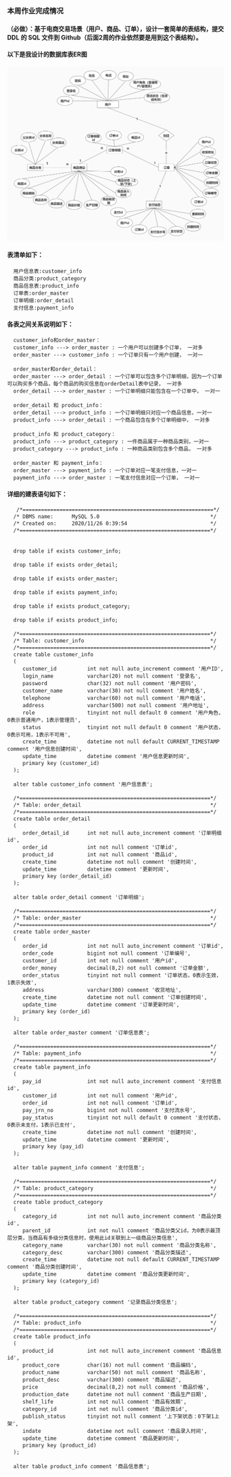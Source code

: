 ### 本周作业完成情况
#### （必做）：基于电商交易场景（用户、商品、订单），设计一套简单的表结构，提交DDL 的 SQL 文件到 Github（后面2周的作业依然要是用到这个表结构）。
#### 以下是我设计的数据库表ER图
![image](https://github.com/wenhui5628/JAVA-000/blob/main/Week_06/%E7%94%B5%E5%95%86%E4%BA%A4%E6%98%93%E5%9C%BA%E6%99%AF%E6%95%B0%E6%8D%AE%E5%BA%93%E8%AE%BE%E8%AE%A1.jpg)

#### 表清单如下：
      用户信息表:customer_info
      商品分类:product_category
      商品信息表:product_info
      订单表:order_master
      订单明细:order_detail
      支付信息:payment_info

#### 各表之间关系说明如下：
      customer_info和order_master：
      customer_info ---> order_master : 一个用户可以创建多个订单， 一对多
      order_master ---> customer_info : 一个订单只有一个用户创建， 一对一

      order_master和order_detail：
      order_master ---> order_detail : 一个订单可以包含多个订单明细，因为一个订单可以购买多个商品，每个商品的购买信息在orderDetail表中记录， 一对多
      order_detail ---> order_master : 一个订单明细只能包含在一个订单中， 一对一

      order_detail 和 product_info：
      order_detail ---> product_info : 一个订单明细只对应一个商品信息，一对一
      product_info ---> order_detail : 一个商品包含在多个订单明细中， 一对多

      product_info 和 product_category：
      product_info ---> product_category : 一件商品属于一种商品类别，一对一
      product_category ---> product_info : 一种商品类别包含多个商品， 一对多

      order_master 和 payment_info：
      order_master ---> payment_info : 一个订单对应一笔支付信息，一对一
      payment_info ---> order_master : 一笔支付信息对应一个订单， 一对一
     
 #### 详细的建表语句如下：
       /*==============================================================*/
      /* DBMS name:      MySQL 5.0                                    */
      /* Created on:     2020/11/26 0:39:54                           */
      /*==============================================================*/


      drop table if exists customer_info;

      drop table if exists order_detail;

      drop table if exists order_master;

      drop table if exists payment_info;

      drop table if exists product_category;

      drop table if exists product_info;

      /*==============================================================*/
      /* Table: customer_info                                         */
      /*==============================================================*/
      create table customer_info
      (
         customer_id          int not null auto_increment comment '用户ID',
         login_name           varchar(20) not null comment '登录名',
         password             char(32) not null comment '用户密码',
         customer_name        varchar(30) not null comment '用户姓名',
         telephone            varchar(60) not null comment '用户电话',
         address              varchar(500) not null comment '用户地址',
         role                 tinyint not null default 0 comment '用户角色，0表示普通用户，1表示管理员',
         status               tinyint not null default 0 comment '用户状态，0表示可用，1表示不可用',
         create_time          datetime not null default CURRENT_TIMESTAMP comment '用户信息创建时间',
         update_time          datetime comment '用户信息更新时间',
         primary key (customer_id)
      );

      alter table customer_info comment '用户信息表';

      /*==============================================================*/
      /* Table: order_detail                                          */
      /*==============================================================*/
      create table order_detail
      (
         order_detail_id      int not null auto_increment comment '订单明细id',
         order_id             int not null comment '订单id',
         product_id           int not null comment '商品id',
         create_time          datetime not null comment '创建时间',
         update_time          datetime comment '更新时间',
         primary key (order_detail_id)
      );

      alter table order_detail comment '订单明细';

      /*==============================================================*/
      /* Table: order_master                                          */
      /*==============================================================*/
      create table order_master
      (
         order_id             int not null auto_increment comment '订单id',
         order_code           bigint not null comment '订单编号',
         customer_id          int not null comment '用户id',
         order_money          decimal(8,2) not null comment '订单金额',
         order_status         tinyint not null comment '订单状态，0表示生效，1表示失效',
         address              varchar(300) comment '收货地址',
         create_time          datetime not null comment '订单创建时间',
         update_time          datetime comment '订单更新时间',
         primary key (order_id)
      );

      alter table order_master comment '订单信息表';

      /*==============================================================*/
      /* Table: payment_info                                          */
      /*==============================================================*/
      create table payment_info
      (
         pay_id               int not null auto_increment comment '支付信息id',
         customer_id          int not null comment '用户id',
         order_id             int not null comment '订单id',
         pay_jrn_no           bigint not null comment '支付流水号',
         pay_status           tinyint not null default 0 comment '支付状态，0表示未支付，1表示已支付',
         create_time          datetime not null comment '创建时间',
         update_time          datetime comment '更新时间',
         primary key (pay_id)
      );

      alter table payment_info comment '支付信息';

      /*==============================================================*/
      /* Table: product_category                                      */
      /*==============================================================*/
      create table product_category
      (
         category_id          int not null auto_increment comment '商品分类id',
         parent_id            int not null comment '商品分类父id，为0表示最顶层分类，当商品有多级分类信息时，使用此id关联到上一级商品分类信息',
         category_name        varchar(30) not null comment '商品分类名称',
         category_desc        varchar(300) comment '商品分类描述',
         create_time          datetime not null default CURRENT_TIMESTAMP comment '商品分类创建时间',
         update_time          datetime comment '商品分类更新时间',
         primary key (category_id)
      );

      alter table product_category comment '记录商品分类信息';

      /*==============================================================*/
      /* Table: product_info                                          */
      /*==============================================================*/
      create table product_info
      (
         product_id           int not null auto_increment comment '商品信息id',
         product_core         char(16) not null comment '商品编码',
         product_name         varchar(50) not null comment '商品名称',
         product_desc         varchar(300) comment '商品描述',
         price                decimal(8,2) not null comment '商品价格',
         production_date      datetime not null comment '商品生产日期',
         shelf_life           int not null comment '商品有效期',
         category_id          int not null comment '商品分类id',
         publish_status       tinyint not null comment '上下架状态：0下架1上架',
         indate               datetime not null comment '商品录入时间',
         update_time          datetime comment '商品更新时间',
         primary key (product_id)
      );

      alter table product_info comment '商品信息表';

